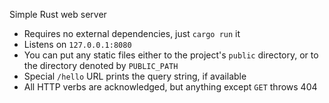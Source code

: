 Simple Rust web server
- Requires no external dependencies, just `cargo run` it
- Listens on `127.0.0.1:8080` 
- You can put any static files either to the project's `public` directory, or to the directory denoted by `PUBLIC_PATH`  
- Special `/hello` URL prints the query string, if available
- All HTTP verbs are acknowledged, but anything except `GET` throws 404